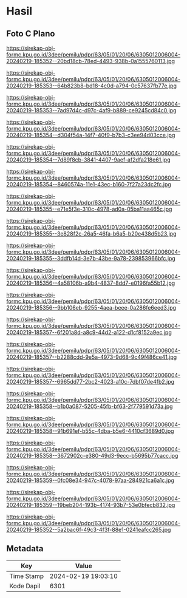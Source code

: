 # Hasil

## Foto C Plano

https://sirekap-obj-formc.kpu.go.id/3dee/pemilu/pdpr/63/05/01/20/06/6305012006004-20240219-185352--20bd18cb-78ed-4493-938b-0a1555760113.jpg

https://sirekap-obj-formc.kpu.go.id/3dee/pemilu/pdpr/63/05/01/20/06/6305012006004-20240219-185353--64b823b8-bd18-4c0d-a794-0c57637fb77e.jpg

https://sirekap-obj-formc.kpu.go.id/3dee/pemilu/pdpr/63/05/01/20/06/6305012006004-20240219-185353--7ad97d4c-d97c-4af9-b889-ce9245cd84c0.jpg

https://sirekap-obj-formc.kpu.go.id/3dee/pemilu/pdpr/63/05/01/20/06/6305012006004-20240219-185354--d304f54a-14f7-40f9-b7b3-c3ee94d03cce.jpg

https://sirekap-obj-formc.kpu.go.id/3dee/pemilu/pdpr/63/05/01/20/06/6305012006004-20240219-185354--7d89f8cb-3841-4407-9aef-af2dfa218e61.jpg

https://sirekap-obj-formc.kpu.go.id/3dee/pemilu/pdpr/63/05/01/20/06/6305012006004-20240219-185354--8460574a-11e1-43ec-b160-7f27a23dc2fc.jpg

https://sirekap-obj-formc.kpu.go.id/3dee/pemilu/pdpr/63/05/01/20/06/6305012006004-20240219-185355--e71e5f3e-310c-4978-ad0a-05ba11aa465c.jpg

https://sirekap-obj-formc.kpu.go.id/3dee/pemilu/pdpr/63/05/01/20/06/6305012006004-20240219-185355--3e828f2c-26a5-46fa-b6a5-b20e438d5b23.jpg

https://sirekap-obj-formc.kpu.go.id/3dee/pemilu/pdpr/63/05/01/20/06/6305012006004-20240219-185355--3ddfb14d-3e7b-43be-9a78-239853966bfc.jpg

https://sirekap-obj-formc.kpu.go.id/3dee/pemilu/pdpr/63/05/01/20/06/6305012006004-20240219-185356--4a58106b-a9b4-4837-8dd7-e0196fa55b12.jpg

https://sirekap-obj-formc.kpu.go.id/3dee/pemilu/pdpr/63/05/01/20/06/6305012006004-20240219-185356--9bb106eb-9255-4aea-beee-0a286fe6eed3.jpg

https://sirekap-obj-formc.kpu.go.id/3dee/pemilu/pdpr/63/05/01/20/06/6305012006004-20240219-185357--6f201a8d-a8c9-44d2-a122-d1cf8152a9ec.jpg

https://sirekap-obj-formc.kpu.go.id/3dee/pemilu/pdpr/63/05/01/20/06/6305012006004-20240219-185357--b2288cdd-9e5a-4973-9d68-9c49f486ce41.jpg

https://sirekap-obj-formc.kpu.go.id/3dee/pemilu/pdpr/63/05/01/20/06/6305012006004-20240219-185357--6965dd77-2bc2-4023-a10c-7dbf07de4fb2.jpg

https://sirekap-obj-formc.kpu.go.id/3dee/pemilu/pdpr/63/05/01/20/06/6305012006004-20240219-185358--b1b0a087-5205-45fb-bf63-2f779591d73a.jpg

https://sirekap-obj-formc.kpu.go.id/3dee/pemilu/pdpr/63/05/01/20/06/6305012006004-20240219-185358--91b691ef-b55c-4dba-b5e6-4410cf3689d0.jpg

https://sirekap-obj-formc.kpu.go.id/3dee/pemilu/pdpr/63/05/01/20/06/6305012006004-20240219-185358--3672902c-e380-49d3-9ecc-b5695b77cacc.jpg

https://sirekap-obj-formc.kpu.go.id/3dee/pemilu/pdpr/63/05/01/20/06/6305012006004-20240219-185359--0fc08e34-947c-4078-97aa-284921ca6a1c.jpg

https://sirekap-obj-formc.kpu.go.id/3dee/pemilu/pdpr/63/05/01/20/06/6305012006004-20240219-185359--19beb204-193b-4174-93b7-53e0bfecb832.jpg

https://sirekap-obj-formc.kpu.go.id/3dee/pemilu/pdpr/63/05/01/20/06/6305012006004-20240219-185352--5a2bac6f-49c3-4f3f-88e1-0241eafcc265.jpg


## Metadata

| Key        | Value               |
| ---------- | ------------------- |
| Time Stamp | 2024-02-19 19:03:10 |
| Kode Dapil | 6301                |



